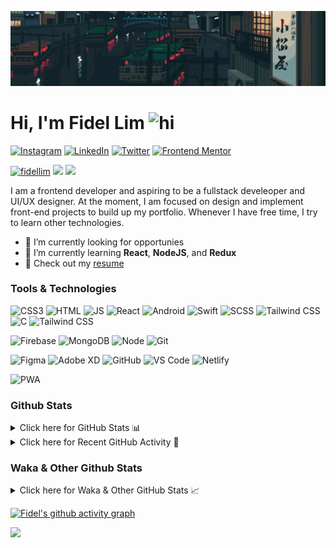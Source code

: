 ![Tokyo Downtown](tokyoDowntown.gif)

# Hi, I'm Fidel Lim <img src="https://user-images.githubusercontent.com/1303154/88677602-1635ba80-d120-11ea-84d8-d263ba5fc3c0.gif" width="28px" alt="hi">

[![Instagram](https://img.shields.io/badge/-Instagram-E4405F?logo=instagram&logoColor=white&style=flat-square)](https://www.instagram.com/_fidel_lim_/)
[![LinkedIn](https://img.shields.io/badge/-LinkedIn-0A66C2?logo=linkedin&style=flat-square)](https://www.linkedin.com/in/fidellim/)
[![Twitter](https://img.shields.io/badge/-Twitter-1DA1F2?logo=twitter&logoColor=white&style=flat-square)](https://twitter.com/fidellim)
[![Frontend Mentor](https://img.shields.io/badge/-Frontend_Mentor-3F54A3?logo=frontendmentor&logoColor=white&style=flat-square)](https://www.frontendmentor.io/profile/fidellim)

[<img src="https://komarev.com/ghpvc/?username=fidellim&label=Profile%20views&color=0e75b6&style=flat-square" alt="fidellim" />](https://github.com/fidellim/fidellim)
[<img src="https://img.shields.io/badge/Email-lim.fidel%40gmail.com-orange?style=flat-square&logo=gmail">](mailto:lim.fidel@gmail.com)
[<img src="https://img.shields.io/badge/Personal%20Site-fidellim--portfolio.netlify.app-red?style=flat-square&logo=safari">](https://fidellim-portfolio.netlify.app/)

I am a frontend developer and aspiring to be a fullstack develeoper and UI/UX designer. At the moment, I am focused on design and implement front-end projects to build up my portfolio. Whenever I have free time, I try to learn other technologies.

- 🔭 I’m currently looking for opportunies
- 🌱 I’m currently learning **React**, **NodeJS**, and **Redux**
- 📝 Check out my [resume](https://drive.google.com/file/d/12o73Dl_-TSjDzTQmxxTFEbZvliw326vH/view?usp=sharing)

### Tools & Technologies

![CSS3](https://img.shields.io/badge/-CSS-157286?logo=css3&style=flat-square)
![HTML](https://img.shields.io/badge/-HTML-E34F26?logo=html5&logoColor=white&style=flat-square)
![JS](https://img.shields.io/badge/-Javascript-F7DF1E?logo=javascript&logoColor=black&logoWidth=25&style=flat-square)
![React](https://img.shields.io/badge/-React-61DAFB?logo=react&logoColor=white&style=flat-square)
![Android](https://img.shields.io/badge/-Android-3DDC84?logo=android&logoColor=black&logoWidth=25&style=flat-square)
![Swift](https://img.shields.io/badge/-Swift-FA7343?logo=swift&logoColor=white&logoWidth=25&style=flat-square)
![SCSS](https://img.shields.io/badge/-SASS-C76494?logo=sass&logoColor=white&logoWidth=25&style=flat-square)
![Tailwind CSS](https://img.shields.io/badge/-Tailwind_CSS-15B3C0?logo=tailwindcss&logoColor=white&logoWidth=25&style=flat-square)
![C](https://custom-icon-badges.herokuapp.com/badge/C-03599C.svg?logo=c-in-hexagon&logoColor=white&style=flat-square)
![Tailwind CSS](https://img.shields.io/badge/-Bash-4EAA25?logo=gnubash&logoColor=white&logoWidth=25&style=flat-square)

![Firebase](https://img.shields.io/badge/-Firebase-F05032?logo=firebase&logoColor=white&style=flat-square)
![MongoDB](https://img.shields.io/badge/-MongoDB-47A248?logo=mongodb&logoColor=white&style=flat-square)
![Node](https://img.shields.io/badge/-NodeJS-F05032?logo=node.js&logoColor=white&style=flat-square)
![Git](https://img.shields.io/badge/-Git-F05032?logo=git&logoColor=white&style=flat-square)

![Figma](https://img.shields.io/badge/-Figma-F24E1E?logo=figma&logoColor=white&style=flat-square)
![Adobe XD](https://img.shields.io/badge/-Adobe%20XD-FF61F6?logo=adobe%20xd&logoColor=black&logoWidth=25&style=flat-square)
![GitHub](https://img.shields.io/badge/-GitHub-181717?logo=github&style=flat-square)
![VS Code](https://img.shields.io/badge/-VS%20Code-007ACC?logo=visual%20studio%20code&style=flat-square)
![Netlify](https://img.shields.io/badge/-Netlify-00C7B7?logo=netlify&logoColor=white&style=flat-square)

![PWA](https://img.shields.io/badge/-PWA-550EBE?logo=pwa&logoColor=white&style=flat-square)

### Github Stats

<details>
	<summary>
		Click here for GitHub Stats 📊
	</summary>
	<br/>

<img src="https://github-readme-stats.vercel.app/api/top-langs/?username=fidellim&layout=compact&langs_count=8&hide=scss,css,html&theme=dracula&border_color=ff4499" alt="fidellim" />
<img src="https://github-readme-stats.vercel.app/api?username=fidellim&show_icons=true&locale=en&theme=tokyonight&hide_border=true" alt="fidellim" />
<img src="https://github-readme-streak-stats.herokuapp.com?user=fidellim&theme=material-palenight&hide_border=true&date_format=M%20j%5B%2C%20Y%5D" alt="fidellim" />

</details>

<details>
	<summary>
		Click here for Recent GitHub Activity 🚴
	</summary>
	<br/>

<!--RECENT_ACTIVITY:start-->
1. 📔 Created new repository [fidellim/Tic-Tac-Toe-Socket-IO](https://github.com/fidellim/Tic-Tac-Toe-Socket-IO)
2. 💪 Opened PR [#273](https://github.com/anmol098/waka-readme-stats/pull/273) in [anmol098/waka-readme-stats](https://github.com/anmol098/waka-readme-stats)
3. 💪 Opened PR [#272](https://github.com/anmol098/waka-readme-stats/pull/272) in [anmol098/waka-readme-stats](https://github.com/anmol098/waka-readme-stats)
4. 🔱 Forked [fidellim/waka-readme-stats](https://github.com/fidellim/waka-readme-stats) from [anmol098/waka-readme-stats](https://github.com/anmol098/waka-readme-stats)
5. 💪 Opened PR [#790](https://github.com/abhisheknaiidu/awesome-github-profile-readme/pull/790) in [abhisheknaiidu/awesome-github-profile-readme](https://github.com/abhisheknaiidu/awesome-github-profile-readme)
6. 🔱 Forked [fidellim/awesome-github-profile-readme](https://github.com/fidellim/awesome-github-profile-readme) from [abhisheknaiidu/awesome-github-profile-readme](https://github.com/abhisheknaiidu/awesome-github-profile-readme)
7. 
8. 
9. 
10. 
<!--RECENT_ACTIVITY:end-->

<!--RECENT_ACTIVITY:last_update-->
Last Updated: Friday, March 18th, 2022, 7:07:05 PM
<!--RECENT_ACTIVITY:last_update_end-->

</details>

### Waka & Other Github Stats

<details>
	<summary>
		Click here for Waka & Other GitHub Stats 📈
	</summary>
	<br/>
	
<!--START_SECTION:waka-->
![Lines of code](https://img.shields.io/badge/From%20Hello%20World%20I%27ve%20Written-493%20Thousand%20lines%20of%20code-blue)

**🐱 My GitHub Data** 

> 🏆 307 Contributions in the Year 2022
 > 
> 📦 165.9 kB Used in GitHub's Storage 
 > 
> 💼 Opted to Hire
 > 
> 📜 62 Public Repositories 
 > 
> 🔑 0 Private Repositories  
 > 
**I'm a Night 🦉** 

```text
🌞 Morning    65 commits     ██░░░░░░░░░░░░░░░░░░░░░░░   8.59% 
🌆 Daytime    201 commits    ██████░░░░░░░░░░░░░░░░░░░   26.55% 
🌃 Evening    273 commits    █████████░░░░░░░░░░░░░░░░   36.06% 
🌙 Night      218 commits    ███████░░░░░░░░░░░░░░░░░░   28.8%

```
📅 **I'm Most Productive on Monday** 

```text
Monday       139 commits    ████░░░░░░░░░░░░░░░░░░░░░   18.36% 
Tuesday      84 commits     ██░░░░░░░░░░░░░░░░░░░░░░░   11.1% 
Wednesday    80 commits     ██░░░░░░░░░░░░░░░░░░░░░░░   10.57% 
Thursday     127 commits    ████░░░░░░░░░░░░░░░░░░░░░   16.78% 
Friday       127 commits    ████░░░░░░░░░░░░░░░░░░░░░   16.78% 
Saturday     93 commits     ███░░░░░░░░░░░░░░░░░░░░░░   12.29% 
Sunday       107 commits    ███░░░░░░░░░░░░░░░░░░░░░░   14.13%

```


📊 **This Week I Spent My Time On** 

```text
⌚︎ Time Zone: Asia/Dubai

💬 Programming Languages: 
Markdown                 6 hrs 30 mins       ██████████░░░░░░░░░░░░░░░   39.76% 
YAML                     5 hrs 3 mins        ███████░░░░░░░░░░░░░░░░░░   30.91% 
Python                   1 hr                █░░░░░░░░░░░░░░░░░░░░░░░░   6.18% 
TypeScript               57 mins             █░░░░░░░░░░░░░░░░░░░░░░░░   5.9% 
JavaScript               50 mins             █░░░░░░░░░░░░░░░░░░░░░░░░   5.14%

🔥 Editors: 
VS Code                  16 hrs 21 mins      █████████████████████████   100.0%

🐱‍💻 Projects: 
Github fidellim README   9 hrs 8 mins        ██████████████░░░░░░░░░░░   55.89% 
waka-readme-stats        2 hrs 23 mins       ███░░░░░░░░░░░░░░░░░░░░░░   14.62% 
Unknown Project          1 hr 29 mins        ██░░░░░░░░░░░░░░░░░░░░░░░   9.13% 
tic_tac_toe_socket_io    1 hr 22 mins        ██░░░░░░░░░░░░░░░░░░░░░░░   8.44% 
fidellim_readme          52 mins             █░░░░░░░░░░░░░░░░░░░░░░░░   5.38%

💻 Operating System: 
Windows                  13 hrs 26 mins      ████████████████████░░░░░   82.09% 
Mac                      2 hrs 55 mins       ████░░░░░░░░░░░░░░░░░░░░░   17.91%

```

**I Mostly Code in SCSS** 

```text
SCSS                     15 repos            ███████░░░░░░░░░░░░░░░░░░   31.25% 
HTML                     10 repos            █████░░░░░░░░░░░░░░░░░░░░   20.83% 
JavaScript               8 repos             ████░░░░░░░░░░░░░░░░░░░░░   16.67% 
CSS                      7 repos             ███░░░░░░░░░░░░░░░░░░░░░░   14.58% 
C                        4 repos             ██░░░░░░░░░░░░░░░░░░░░░░░   8.33%

```



 Last Updated on 18/03/2022 10:35:01 UTC
<!--END_SECTION:waka-->

</details>

[![Fidel's github activity graph](https://activity-graph.herokuapp.com/graph?username=fidellim&theme=material-palenight&hide_border=true)](https://github.com/ashutosh00710/github-readme-activity-graph)

<img src="https://capsule-render.vercel.app/api?type=waving&color=gradient&height=80&section=footer"/>

<!-- https://github.com/JaeSeoKim/badge42 -->
<!-- <details>
<summary>
<img src="https://img.shields.io/badge/-Abu_Dhabi-000000?logo=42&style=flat-square">
</summary>

<img src="https://badge42.herokuapp.com/api/stats/flim?privacyEmail=true">
<img src="https://badge42.herokuapp.com/api/stats/flim?cursus=C%20Piscine&privacyEmail=true">

</details>
-->
